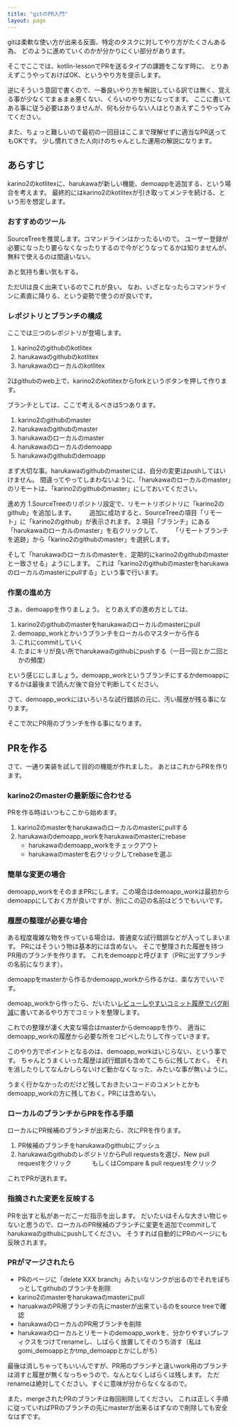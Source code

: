 ```yaml
---
title: "gitのPR入門"
layout: page
---
```


gitは柔軟な使い方が出来る反面、特定のタスクに対してやり方がたくさんある為、
どのように進めていくのかが分かりにくい部分があります。

そこでここでは、kotlin-lessonでPRを送るタイプの課題をこなす時に、
とりあえずこうやっておけばOK、というやり方を提示します。

逆にそういう意図で書くので、一番良いやり方を解説している訳では無く、覚える事が少なくてまぁまぁ悪くない、くらいのやり方になってます。
ここに書いてある事に従う必要はありませんが、何も分からない人はとりあえずこうやってみてください。

また、ちょっと難しいので最初の一回目はここまで理解せずに適当なPR送ってもOKです。
少し慣れてきた人向けのちゃんとした運用の解説になります。

## あらすじ

karino2のkotlitexに、harukawaが新しい機能、demoappを追加する、という場合を考えます。
最終的にはkarino2のkotlitexが引き取ってメンテを続ける、という形を想定します。

### おすすめのツール

SourceTreeを推奨します。コマンドラインはかったるいので。
ユーザー登録が必要になったり要らなくなったりするので今がどうなってるかは知りませんが、無料で使えるのは間違いない。

あと気持ち重い気もする。

ただUIは良く出来ているのでこれが良い。
なお、いざとなったらコマンドラインに素直に降りる、という姿勢で使うのが良いです。

### レポジトリとブランチの構成

ここでは三つのレポジトリが登場します。

1. karino2のgithubのkotlitex
2. harukawaのgithubのkotlitex
3. harukawaのローカルのkotlitex

2はgithubのweb上で、karino2のkotlitexからforkというボタンを押して作ります。

ブランチとしては、ここで考えるべきは5つあります。

1. karino2のgithubのmaster
2. harukawaのgithubのmaster
3. harukawaのローカルのmaster
4. harukawaのローカルのdemoapp
5. harukawaのgithubのdemoapp

まず大切な事。harukawaのgithubのmasterには、自分の変更はpushしてはいけません。
間違ってやってしまわないように、「harukawaのローカルのmaster」のリモートは、「karino2のgithubのmaster」にしておいてください。

進め方
1.SourceTreeのリポジトリ設定で、リモートリポジトリに「karino2のgithub」を追加します。
　　追加に成功すると、SourceTreeの項目「リモート」に「karino2のgithub」が表示されます。
2.項目「ブランチ」にある「harukawaのローカルのmaster」を右クリックして、
　　「リモートブランチを追跡」から「karino2のgithubのmaster」を選択します。

そして「harukawaのローカルのmasterを、定期的にkarino2のgithubのmasterと一致させる」ようにします。
これは「karino2のgithubのmasterをharukawaのローカルのmasterにpullする」という事で行います。

### 作業の進め方

さぁ、demoappを作りましょう。
とりあえずの進め方としては、

1. karino2のgithubのmasterをharukawaのローカルのmasterにpull
2. demoapp_workとかいうブランチをローカルのマスターから作る
3. これにcommitしていく
4. たまにキリが良い所でharukawaのgithubにpushする（一日一回とか二回とかの頻度）

という感じにしましょう。demoapp_workというブランチにするかdemoappにするかは最後まで読んだ後で自分で判断してください。

さて、demoapp_workにはいろいろな試行錯誤の元に、汚い履歴が残る事になります。

そこで次にPR用のブランチを作る事になります。

## PRを作る

さて、一通り実装を試して目的の機能が作れました。
あとはこれからPRを作ります。

### karino2のmasterの最新版に合わせる

PRを作る時はいつもここから始めます。

1. karino2のmasterをharukawaのローカルのmasterにpullする
2. harukawaのdemoapp_workをharukawaのmasterにrebase
   - harukawaのdemoapp_workをチェックアウト
   - harukawaのmasterを右クリックしてrebaseを選ぶ

### 簡単な変更の場合

demoapp_workをそのままPRにします。この場合はdemoapp_workは最初からdemoappにしておく方が良いですが、別にこの辺の名前はどうでもいいです。

### 履歴の整理が必要な場合

ある程度複雑な物を作っている場合は、普通変な試行錯誤などが入ってしまいます。
PRにはそういう物は基本的には含めない。
そこで整理された履歴を持つPR用のブランチを作ります。
これをdemoappと呼びます（PRに出すブランチの名前になります）。

demoappをmasterから作るかdemoapp_workから作るかは、楽な方でいいです。

demoap_workから作ったら、だいたい[レビューしやすいコミット履歴でバグ削減](https://moneyforward.com/engineers_blog/2015/11/30/reviewable-commit-log/)に書いてあるやり方でコミットを整理します。

これでの整理が凄く大変な場合はmasterからdemoappを作り、
適当にdemoapp_workの履歴から必要な所をコピペしたりして作っていきます。

このやり方でポイントとなるのは、demoapp_workはいじらない、という事です。
ちゃんとうまくいった履歴は試行錯誤も含めてこちらに残しておく。
それを消したりしてなんかしらないけど動かなくなった、みたいな事が無いように。

うまく行かなかったのだけど残しておきたいコードのコメントとかもdemoapp_workの方に残しておく。PRには含めない。

### ローカルのブランチからPRを作る手順

ローカルにPR候補のブランチが出来たら、次にPRを作ります。

1. PR候補のブランチをharukawaのgithubにプッシュ
2. harukawaのgithubのレポジトリからPull requestsを選び、New pull requestをクリック
　　　もしくはCompare & pull requestをクリック

これでPRが送れます。

### 指摘された変更を反映する

PRを出すと私があーだこーだ指示を出します。
だいたいはそんな大きい物じゃないと思うので、ローカルのPR候補のブランチに変更を追加でcommitしてharukawaのgithubにpushしてください。
そうすれば自動的にPRのページにも反映されます。

### PRがマージされたら

- PRのページに「delete XXX branch」みたいなリンクが出るのでそれをぽちっとしてgithubのブランチを削除
- karino2のmasterをharukawaのmasterにpull
- haruakwaのPR用ブランチの先にmasterが出来ているのをsource treeで確認
- harukawaのローカルのPR用ブランチを削除
- harukawaのローカルとリモートのdemoapp_workを、分かりやすいプレフィクスをつけてrenameし、しばらく放置してそのうち消す（私はgomi_demoappとかtmp_demoappとかにしがち）

最後は消しちゃってもいいんですが、PR用のブランチと違いwork用のブランチは消すと履歴が無くなっちゃうので、なんとなくしばらくは残します。
ただrenameは絶対してください。すぐに意味が分からなくなるので。

また、mergeされたPRのブランチは毎回削除してください。
これは正しく手順に従っていればPRのブランチの先にmasterが出来るはずなので削除しても安全なはずです。